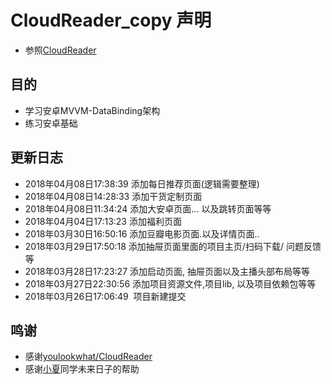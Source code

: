 # CloudReader_copy 声明

- 参照[CloudReader](https://github.com/youlookwhat/CloudReader)

## 目的

- 学习安卓MVVM-DataBinding架构
- 练习安卓基础


## 更新日志



- 2018年04月08日17:38:39  添加每日推荐页面(逻辑需要整理)
- 2018年04月08日14:28:33  添加干货定制页面
- 2018年04月08日11:34:24  添加大安卓页面... 以及跳转页面等等
- 2018年04月04日17:13:23  添加福利页面
- 2018年03月30日16:50:16  添加豆瓣电影页面.以及详情页面..
- 2018年03月29日17:50:18  添加抽屉页面里面的项目主页/扫码下载/ 问题反馈等
- 2018年03月28日17:23:27  添加启动页面, 抽屉页面以及主播头部布局等等
- 2018年03月27日22:30:56  添加项目资源文件,项目lib, 以及项目依赖包等等
- 2018年03月26日17:06:49  项目新建提交


## 鸣谢

- 感谢[youlookwhat/CloudReader](https://github.com/youlookwhat/CloudReader)
- 感谢[小夏](https://github.com/XiaMuYaoDQX)同学未来日子的帮助


